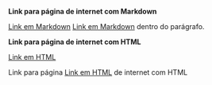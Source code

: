 <!-- Primeira digitação -->
**Link para página de internet com Markdown**

[Link em Markdown](https://goggle.com)
[Link em Markdown](https://goggle.com) dentro do parágrafo.


<!-- Segunda digitação -->
<strong>Link para página de internet com HTML</strong>

<a href="https://google.com">Link em HTML</a>
<p>Link para página <a href="https://google.com">Link em HTML</a> de internet com HTML</p>